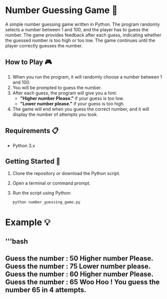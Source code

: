 # Number Guessing Game 🎯

A simple number guessing game written in Python. The program randomly selects a number between 1 and 100, and the player has to guess the number. The game provides feedback after each guess, indicating whether the guessed number is too high or too low. The game continues until the player correctly guesses the number.

## How to Play 🎮

1. When you run the program, it will randomly choose a number between 1 and 100.
2. You will be prompted to guess the number.
3. After each guess, the program will give you a hint:
   - **"Higher number Please."** if your guess is too low.
   - **"Lower number please."** if your guess is too high.
4. The game will end when you guess the correct number, and it will display the number of attempts you took.

## Requirements 📋

- Python 3.x

## Getting Started 🚀

1. Clone the repository or download the Python script.
2. Open a terminal or command prompt.
3. Run the script using Python:

   ```bash
   python number_guessing_game.py

# Example 💡

  '''bash
----------------------------------------------------------------
Guess the number : 50
Higher number Please.
Guess the number : 75
Lower number please.
Guess the number : 60
Higher number Please.
Guess the number : 65
Woo Hoo ! You guess the number 65 in 4 attempts.
----------------------------------------------------------------
